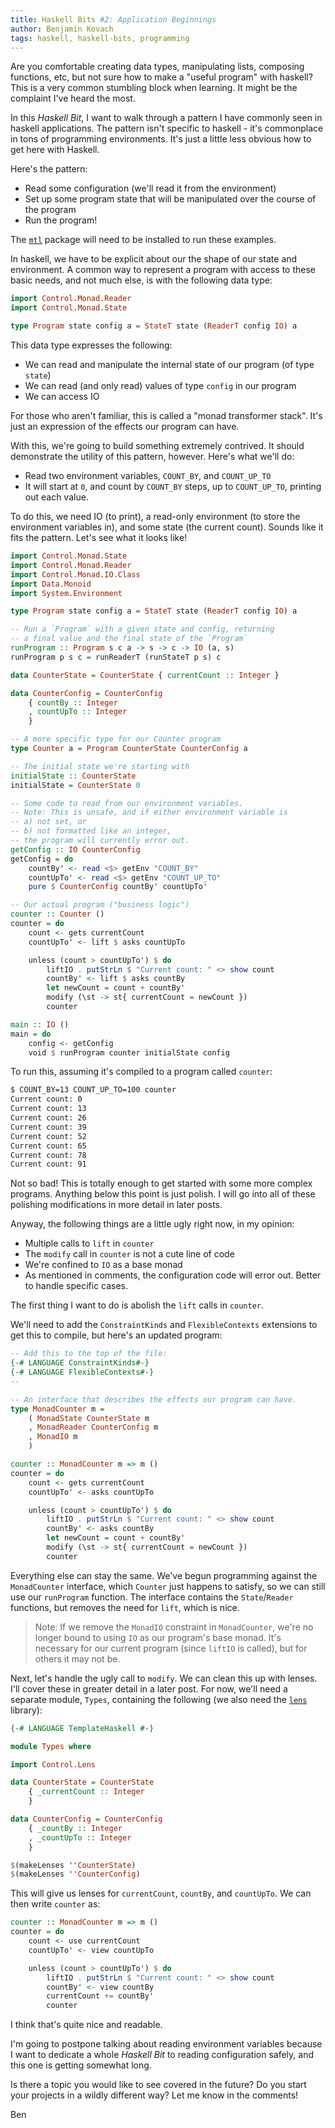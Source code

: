 ```yaml
---
title: Haskell Bits #2: Application Beginnings 
author: Benjamin Kovach
tags: haskell, haskell-bits, programming
---
```


Are you comfortable creating
data types, manipulating lists, composing functions, etc, but not sure how to make a "useful program" 
with haskell?
This is a very common stumbling block when learning. It might be the complaint I've heard the most. 

In this _Haskell Bit_, I want to walk through a pattern I have commonly seen in haskell applications.
The pattern isn't specific to haskell - it's commonplace in tons of programming environments.
It's just a little less obvious how to get here with Haskell. 

Here's the pattern:

- Read some configuration (we'll read it from the environment)
- Set up some program state that will be manipulated over the course of the program
- Run the program! 

The [`mtl`](https://hackage.haskell.org/package/mtl) package will need to be installed to run these examples.

In haskell, we have to be explicit about our the shape of our state and environment. A
common way to represent a program with access to these basic needs, and not much else,
is with the following data type:

```haskell
import Control.Monad.Reader
import Control.Monad.State

type Program state config a = StateT state (ReaderT config IO) a
```

This data type expresses the following:

- We can read and manipulate the internal state of our program (of type `state`)
- We can read (and only read) values of type `config` in our program
- We can access IO

For those who aren't familiar, this is called a "monad transformer stack".
It's just an expression of the effects our program can have.

With this, we're going to build something extremely contrived. It should demonstrate the utility of this
pattern, however. Here's what we'll do:

- Read two environment variables, `COUNT_BY`, and `COUNT_UP_TO`
- It will start at `0`, and count by `COUNT_BY` steps, up to `COUNT_UP_TO`, printing out each value.

To do this, we need IO (to print), a read-only environment (to store the environment variables in), and
some state (the current count). Sounds like it fits the pattern. Let's see what it looks like!

```haskell
import Control.Monad.State
import Control.Monad.Reader
import Control.Monad.IO.Class
import Data.Monoid
import System.Environment

type Program state config a = StateT state (ReaderT config IO) a

-- Run a `Program` with a given state and config, returning
-- a final value and the final state of the `Program`
runProgram :: Program s c a -> s -> c -> IO (a, s)
runProgram p s c = runReaderT (runStateT p s) c

data CounterState = CounterState { currentCount :: Integer }

data CounterConfig = CounterConfig
    { countBy :: Integer
    , countUpTo :: Integer
    }

-- A more specific type for our Counter program
type Counter a = Program CounterState CounterConfig a

-- The initial state we're starting with
initialState :: CounterState
initialState = CounterState 0

-- Some code to read from our environment variables.
-- Note: This is unsafe, and if either environment variable is
-- a) not set, or
-- b) not formatted like an integer,
-- the program will currently error out.
getConfig :: IO CounterConfig
getConfig = do
    countBy' <- read <$> getEnv "COUNT_BY"  
    countUpTo' <- read <$> getEnv "COUNT_UP_TO"
    pure $ CounterConfig countBy' countUpTo' 

-- Our actual program ("business logic")
counter :: Counter () 
counter = do
    count <- gets currentCount
    countUpTo' <- lift $ asks countUpTo

    unless (count > countUpTo') $ do
        liftIO . putStrLn $ "Current count: " <> show count 
        countBy' <- lift $ asks countBy
        let newCount = count + countBy'
        modify (\st -> st{ currentCount = newCount })
        counter

main :: IO ()
main = do
    config <- getConfig
    void $ runProgram counter initialState config
```

To run this, assuming it's compiled to a program called `counter`:

```bash
$ COUNT_BY=13 COUNT_UP_TO=100 counter
Current count: 0
Current count: 13
Current count: 26
Current count: 39
Current count: 52
Current count: 65
Current count: 78
Current count: 91
```

Not so bad! This is totally enough to get started with some more complex programs.
Anything below this point is just polish. I will go into all of these polishing modifications
in more detail in later posts.

Anyway, the following things are a little ugly right now, in my opinion:

- Multiple calls to `lift` in `counter`
- The `modify` call in `counter` is not a cute line of code
- We're confined to `IO` as a base monad
- As mentioned in comments, the configuration code will error out. Better to handle specific cases.

The first thing I want to do is abolish the `lift` calls in `counter`.

We'll need to add the `ConstraintKinds` and `FlexibleContexts` extensions to get this to compile, but here's an updated
program:

```haskell
-- Add this to the top of the file:
{-# LANGUAGE ConstraintKinds#-}
{-# LANGUAGE FlexibleContexts#-}
--

-- An interface that describes the effects our program can have.
type MonadCounter m = 
    ( MonadState CounterState m
    , MonadReader CounterConfig m
    , MonadIO m
    )

counter :: MonadCounter m => m () 
counter = do
    count <- gets currentCount
    countUpTo' <- asks countUpTo

    unless (count > countUpTo') $ do
        liftIO . putStrLn $ "Current count: " <> show count 
        countBy' <- asks countBy
        let newCount = count + countBy'
        modify (\st -> st{ currentCount = newCount })
        counter
```

Everything else can stay the same.
We've begun programming against the `MonadCounter` interface, which `Counter` just happens to satisfy,
so we can still use our `runProgram` function.
The interface contains the `State`/`Reader` functions, but removes the need for `lift`, which is nice.

> Note: If we remove the `MonadIO` constraint in `MonadCounter`,
we're no longer bound to using `IO` as our program's base monad.
It's necessary for our current program (since `liftIO` is called), but for others it may not be.

Next, let's handle the ugly call to `modify`. We can clean this up with lenses.
I'll cover these in greater detail in a later post.
For now, we'll need a separate module, `Types`, containing the following (we also need the [`lens`](https://hackage.haskell.org/package/lens) library):

```haskell
{-# LANGUAGE TemplateHaskell #-}

module Types where

import Control.Lens

data CounterState = CounterState
    { _currentCount :: Integer
    }

data CounterConfig = CounterConfig
    { _countBy :: Integer
    , _countUpTo :: Integer
    }

$(makeLenses ''CounterState)
$(makeLenses ''CounterConfig)
```

This will give us lenses for `currentCount`, `countBy`, and `countUpTo`. We can then write `counter` as:

```haskell
counter :: MonadCounter m => m () 
counter = do
    count <- use currentCount
    countUpTo' <- view countUpTo

    unless (count > countUpTo') $ do
        liftIO . putStrLn $ "Current count: " <> show count 
        countBy' <- view countBy
        currentCount += countBy'
        counter
```

I think that's quite nice and readable.

I'm going to postpone talking about reading environment variables because I want to dedicate a whole _Haskell Bit_ to
reading configuration safely, and this one is getting somewhat long.

Is there a topic
you would like to see covered in the future? Do you start your projects in a wildly
different way? Let me know in the comments!

Ben
